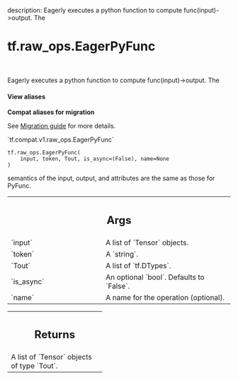 description: Eagerly executes a python function to compute func(input)->output. The

<div itemscope itemtype="http://developers.google.com/ReferenceObject">
<meta itemprop="name" content="tf.raw_ops.EagerPyFunc" />
<meta itemprop="path" content="Stable" />
</div>

# tf.raw_ops.EagerPyFunc

<!-- Insert buttons and diff -->

<table class="tfo-notebook-buttons tfo-api nocontent" align="left">

</table>



Eagerly executes a python function to compute func(input)->output. The

<section class="expandable">
  <h4 class="showalways">View aliases</h4>
  <p>
<b>Compat aliases for migration</b>
<p>See
<a href="https://www.tensorflow.org/guide/migrate">Migration guide</a> for
more details.</p>
<p>`tf.compat.v1.raw_ops.EagerPyFunc`</p>
</p>
</section>

<pre class="devsite-click-to-copy prettyprint lang-py tfo-signature-link">
<code>tf.raw_ops.EagerPyFunc(
    input, token, Tout, is_async=(False), name=None
)
</code></pre>



<!-- Placeholder for "Used in" -->

semantics of the input, output, and attributes are the same as those for
PyFunc.

<!-- Tabular view -->
 <table class="responsive fixed orange">
<colgroup><col width="214px"><col></colgroup>
<tr><th colspan="2"><h2 class="add-link">Args</h2></th></tr>

<tr>
<td>
`input`
</td>
<td>
A list of `Tensor` objects.
</td>
</tr><tr>
<td>
`token`
</td>
<td>
A `string`.
</td>
</tr><tr>
<td>
`Tout`
</td>
<td>
A list of `tf.DTypes`.
</td>
</tr><tr>
<td>
`is_async`
</td>
<td>
An optional `bool`. Defaults to `False`.
</td>
</tr><tr>
<td>
`name`
</td>
<td>
A name for the operation (optional).
</td>
</tr>
</table>



<!-- Tabular view -->
 <table class="responsive fixed orange">
<colgroup><col width="214px"><col></colgroup>
<tr><th colspan="2"><h2 class="add-link">Returns</h2></th></tr>
<tr class="alt">
<td colspan="2">
A list of `Tensor` objects of type `Tout`.
</td>
</tr>

</table>

